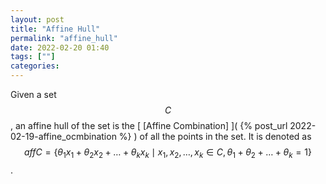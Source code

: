 ```yaml
---
layout: post
title: "Affine Hull"
permalink: "affine_hull"
date: 2022-02-20 01:40
tags: [""]
categories:
---
```


Given a set $$C$$, an affine hull of the set is the [ [Affine Combination] ]( {%
post_url 2022-02-19-affine_ocmbination %} ) of all the points in the set. 
It is denoted as $$aff C = \{\theta_1 x_1 + \theta_2 x_2 + \dots + \theta_k x_k
\mid x_1, x_2, \dots, x_k \in C, \theta_1 + \theta_2 + \dots + \theta_k = 1\}$$.
